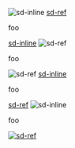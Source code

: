 ![sd-inline](https://raw.githubusercontent.com/showdownjs/logo/master/dist/logo.readme.png) [sd-ref][sd-logo]

foo

[sd-inline](https://raw.githubusercontent.com/showdownjs/logo/master/dist/logo.readme.png) ![sd-ref][sd-logo]

foo

![sd-ref][sd-logo] [sd-inline](https://raw.githubusercontent.com/showdownjs/logo/master/dist/logo.readme.png)

foo

[sd-ref][sd-logo] ![sd-inline](https://raw.githubusercontent.com/showdownjs/logo/master/dist/logo.readme.png)

foo

[![sd-ref][sd-logo]](http://www.google.com/)

[sd-logo]: https://www.google.pt/images/branding/googlelogo/2x/googlelogo_color_272x92dp.png
